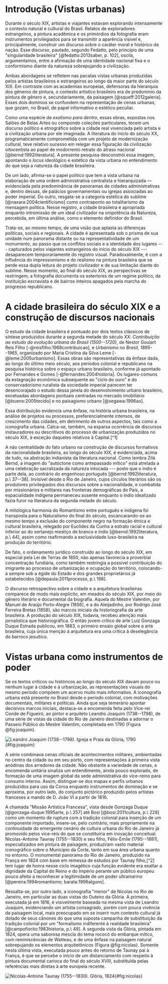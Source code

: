 Introdução (Vistas urbanas)
===========================

Durante o século XIX, artistas e viajantes estavam
explorando intensamente o contexto natural e cultural do Brasil.
Relatos de exploradores estrangeiros, a pintura acadêmica e
os primórdios da fotografia eram instrumentos privilegiados
para se transmitir a aparência visível e,
principalmente, construir um discurso sobre
o caráter moral e histórico da nação.
Esse discurso, pautado, segundo Fedatto,
pelo princípio de uma "singularidade brasileira"
[@fedatto:2013saber, p. 102], oscila, argumentamos,
entre a afirmação de uma identidade nacional fixa
e o conformismo diante da natureza sobrepujando a civilização.

Ambas abordagens se refletem nas pacatas vistas urbanas
produzidas pelos artistas brasileiros e estrangeiros ao longo
da maior parte do século XIX.
Em contraste com as academias europeias,
defensoras da hierarquia dos gêneros de pintura,
o contexto artístico brasileiro era de predomínio
da pintura de gênero e, secundariamente,
da paisagem [@squeff:2012galeria].
Esses dois domínios se confundem na representação de cenas urbanas,
que gozam, no Brasil, de papel informativo e estético peculiar.

Como uma espécie de *exotismo para dentro*, essas obras,
expostas nos Salões de Belas Artes ou compondo coleções particulares,
tecem um discurso político e etnográfico sobre
a cidade real vivenciada pelo artista e a civilização urbana por ele imaginada.
A literatura do início do século XX, programaticamente comprometida com
um projeto de modernização cultural, teve relativo sucesso em
relegar essa figuração da civilização oitocentista ao papel de
modorrento retrato do atraso nacional [@bernd:1992literatura].
A presente pesquisa desconstrói essa imagem,
apontando o *locus* ideológico e estético da vista urbana
no entendimento do que seja a natureza da cidade brasileira.

De um lado, afirma-se o papel político que tem a vista urbana
na elaboração de uma ordem administrativa centralista
e hierarquizada — evidenciada pela predominância de panoramas
de cidades administrativas e, dentro dessas,
de palácios governamentais ou igrejas associadas ao poder imperial.
Do outro, resgata-se a categoria estética do sublime
[@naxara:2004cientificismo]
como contraponto ao totalitarismo da mensagem política.
Nesse registro, a cidade brasileira é apropriada enquanto
intromissão de um ideal civilizador na onipotência da Natureza,
percebida, em última análise, como o elemento definidor do Brasil.

Trata-se, ao mesmo tempo, de uma visão que aplasta as diferenças
políticas, sociais e regionais.
A cidade é apresentada sob o prisma de sua unidade num panorama distante
ou na representatividade de um monumento, ao passo que
os conflitos sociais e a identidade dos lugares
--- capturados pelos viajantes estrangeiros do início do século XIX ---
desaparecem temporariamente do registro visual.
Paradoxalmente, é com a influência do impressionismo e do realismo
na pintura brasileira que se perde essa dupla leitura
do projeto civilizador e de sua limitação diante do sublime.
Nesse momento, ao final do século XIX, as perspectivas se restringem,
a fotografia documenta os estertores de um regime político,
da instituição escravista e de bairros inteiros apagados pela
marcha do progresso republicano.


A cidade brasileira do século XIX e a construção de discursos nacionais
=======================================================================

O estudo da cidade brasileira é pontuado por
dois textos clássicos de síntese produzidos durante
a segunda metade do século XX:
*Contribuição ao estudo da evolução urbana do Brasil (1500--1720)*,
de Nestor Goulart Reis Filho [-@reisfilho:1968contribuicao],
e *Urbanismo no Brasil, 1895--1965*, organizado por
Maria Cristina da Silva Leme [-@leme:2005urbanismo].
Essas obras são representativas da ênfase dada,
ao longo do último meio século, aos períodos colonial e republicano
na pesquisa histórica sobre o espaço urbano brasileiro,
conforme já apontado por Fernandes e Gomes [-@fernandes:2004historia].
Os lugares-comuns da estagnação econômica subsequente
ao "ciclo do ouro" e do conservadorismo ruralista
da sociedade imperial parecem ter desencorajado o estudo
dessa janela do desenvolvimento urbano brasileiro, excetuadas
abordagens pontuais centradas no mercado imobiliário
[@bueno:2005tecido] e no paisagismo urbano [@segawa:1996ao].

Essa distribuição evidencia uma ênfase, na história urbana brasileira,
na análise de projetos ou processos, preferencialmente intensos,
de crescimento das cidades, em detrimento de outros aspectos,
tais como a iconografia urbana.
Calca-se, também, na esparsa ocorrência de
discursos instauradores ou descritivos do processo de urbanização
produzidos no século XIX, à exceção daqueles relativos à Capital.[^1]

A não centralidade do fato urbano na construção de discursos
formativos da nacionalidade brasileira, ao longo do século XIX,
é evidenciada, acima de tudo, na abstração indianista
da literatura nacional.
Como lembra Zilá Bernd, a imagem do "autóctone como antepassado mítico"
está atrelada a uma celebração sacralizada da natureza intocada
--- posto que o índio é parte dela, ao contrário do engenhoso português
[@bernd:1992literatura, p.\ 37--38].
Invisível desde o Rio de Janeiro, cujos círculos literários são
os produtores privilegiados dos discursos sobre a nacionalidade,
e combatida por missionários e militares nas fronteiras demográficas
do País, a espacialidade indígena permaneceu ausente enquanto
o índio idealizado fazia furor na literatura da segunda metade
do século.

A mitológica harmonia do Romantismo entre português e indígena
foi transposta para o Naturalismo do final do século,
escancarando-se ao mesmo tempo a exclusão do componente negro
na formação étnica e cultural brasileira,
relegado por Euclides da Cunha a estrato racial e cultural
inferior ao do sertanejo mestiço de branco e índio
[@bernd:1992literatura, p.\ 44],
assim como reafirmando a exclusividade luso-brasileira
na produção do território.

De fato, o ordenamento jurídico construído ao longo do século XIX,
em especial pela Lei de Terras de 1850,
não apenas favorecia a proverbial concentração fundiária,
como também restringia a possível contribuição do imigrante
ao processo de urbanização e ocupação do território,
colocando-a sempre sob a égide do Estado e dos
grandes proprietários já estabelecidos [@depaula:2011processo, p.\ 198].

O discurso retrospectivo sobre a cidade e a arquitetura brasileiras
comparece de modo mais explícito, em meados do século XIX,
por meio do gênero literário e documental da biografia.
Aquela do Mestre Valentim, por Manuel de Araújo Porto-Alegre (1856), e
a do Aleijadinho, por Rodrigo José Ferreira Bretas (1858),
são marcos iniciais da historiografia da arte brasileira.
A produção do século XIX, todavia, recebeu atenção mais jornalística
que historiográfica.
O então jovem crítico de arte Luiz Gonzaga Duque Estrada publicou,
em 1883, o primeiro ensaio global sobre a arte brasileira,
cuja única menção à arquitetura era uma crítica à deselegância do
barroco jesuítico.

Vistas urbana como instrumentos de poder
========================================

Se os textos críticos ou históricos ao longo do século XIX
davam pouco ou nenhum lugar à cidade e à urbanização,
as representações visuais do mesmo período compõem um acervo
muito mais informativo.
A iconografia urbana está presente no Brasil desde o período colonial,
com motivações documentais, militares e políticas.
Ainda que seja temerário apontar decisivos marcos iniciais,
destaca-se a encomenda feita pelo Vice-rei Conde de Figueiró,
ao pintor e arquiteto Leandro Joaquim (1738--1798),
de uma série de vistas da cidade do Rio de Janeiro destinadas
a adornar o Passeio Público do Mestre Valentim, completada em 1790
(Figura @fig:joaquim).

![Leandro Joaquim (1738--1798). Igreja e Praia da Glória, 1790
 ](figures/LeandroJoaquim-Gloria.jpg){#fig:joaquim}

A série combinava cenas oficiais de acontecimentos militares,
ambientadas no centro da cidade ou em seu porto,
com representações à primeira vista anódinas dos
arredores da cidade.
Não obstante a variedade de cenas, a encomenda unitária
sinaliza um entendimento, ainda pouco explorado, de formação
de uma imagem global da sede administrativa do vice-reino
para consumo interno.
Assim, distingue-se dos mapas e perfis urbanos produzidos
para uso da Coroa enquanto instrumentos de dominação e
se aproxima, por outro lado, do conjunto pictórico produzido
pelos artistas franceses a mando de D. João VI a partir de 1816.

A chamada "Missão Artística Francesa", vista desde
Gonzaga Duque [@gonzaga-duque:1995arte, p.\ 257] até Bosi
[@bosi:2011cultura, p.\ 228] como um momento de ruptura com
a tradição colonial para inserção de um componente importado,
insere-se, pelo contrário, mais propriamente na continuidade
do emergente cenário de cultura urbana do Rio de Janeiro
já promovido pelos vice-reis do que se constituiria em
inovação conceitual.
Nicolas-Antoine Taunay (1755--1830) e seu filho,
Félix-Émile (1795--1881), especializados em pintura de paisagem,
produziram vasto material iconográfico sobre o Município da Corte,
tanto em sua área urbana quanto no entorno.
O monumental panorama do Rio de Janeiro, produzido na França
em 1824 com base em remessa de estudos por Taunay filho,[^2]
tem lugar de honra nesse ciclo imagético cuja função evidente era
exaltar a dignidade da Capital do Reino e do Império perante
um público europeu pouco afeito a reconhecer a legitimidade de
um poder ultramarino [@pereira:1994romantismo; barata:1996alguns].

Ressalta-se, por outro lado, a iconografia "menor" de Nicolas
no Rio de Janeiro, em particular as duas vistas do Outeiro da Glória.
A primeira, executada já em 1816, é visivelmente baseada na mesma
vista de Leandro Joaquim, evidenciando um artista consagrado,
porém com pouca vivência da paisagem local, mais preocupado
em se inserir num contexto cultural já dotado de seus cânones
do que uma suposta campanha de substituição da tradição colonial
por um "formalismo indiferente à realidade brasileira"
[@campofiorito:1983historia, p.\ 49].
A segunda vista da Glória, pintada em 1824, opera uma saborosa
mescla do tema rococó do embarque mítico,
com reminiscências de Watteau, e de uma ênfase na paisagem natural
sobrepujando os elementos arquitetônicos (Figura @fig:nicolas).
Somente nesta última vista, executada pouco antes
do retorno de Taunay pai à França, é que se percebe o início de
um distanciamento com respeito à pintura documental carioca
do final do século XVIII, substituída pelas referências
mais diretas à arte europeia recente.

![Nicolas-Antoine Taunay (1755--1830). Glória, 1824
 ](figures/mar_rio_taunay_gloria_1824.jpeg){#fig:nicolas}



